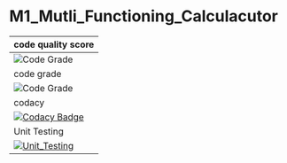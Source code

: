 # M1_Mutli_Functioning_Calculacutor
| code quality score |
| ----- |
| ![Code Grade](https://api.codiga.io/project/30065/score/svg) |
| code grade |
| ![Code Grade](https://api.codiga.io/project/29989/status/svg) |
| codacy |
| [![Codacy Badge](https://app.codacy.com/project/badge/Grade/8052a45d76dd4ce6a92223db5e6678d0)](https://www.codacy.com/gh/hussain266/M1_Mutli_Functioning_Calculator/dashboard?utm_source=github.com&amp;utm_medium=referral&amp;utm_content=hussain266/M1_Mutli_Functioning_Calculator&amp;utm_campaign=Badge_Grade) |
| Unit Testing |
| [![Unit_Testing](https://github.com/hussain266/M1_Mutli_Functioning_Calculator/actions/workflows/Unit_Testing.yml/badge.svg)](https://github.com/hussain266/M1_Mutli_Functioning_Calculator/actions/workflows/Unit_Testing.yml) |
